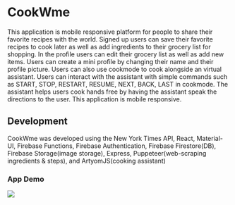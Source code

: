 # CookWme
This application is mobile responsive platform for people to share their favorite recipes with the world. Signed up users can save their favorite recipes to cook later as well as add ingredients to their grocery list for shopping. In the profile users can edit their grocery list as well as add new items. Users can create a mini profile by changing their name and their profile picture. Users can also use cookmode to cook alongside an virtual assistant. Users can interact with the assistant with simple commands such as START, STOP, RESTART, RESUME, NEXT, BACK, LAST in cookmode. The assistant helps users cook hands free by having the assistant speak the directions to the user. This application is mobile responsive.

## Development
CookWme was developed using the New York Times API, React, Material-UI, Firebase Functions, Firebase Authentication, Firebase Firestore(DB), Firebase Storage(image storage), Express, Puppeteer(web-scraping ingredients & steps), and ArtyomJS(cooking assistant)

### App Demo
![](/src/cookwmeDemo.gif)
